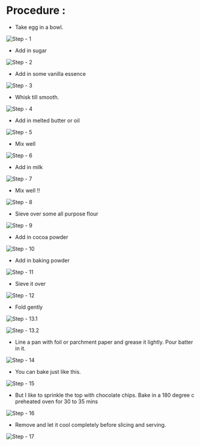 # Procedure : 
  - Take egg in a bowl. 
  
  ![Step - 1](https://i1.wp.com/www.yummytummyaarthi.com/wp-content/uploads/2017/09/IMG_8105.jpg?w=500&ssl=1)
  - Add in sugar
  
  ![Step - 2](https://i0.wp.com/www.yummytummyaarthi.com/wp-content/uploads/2017/09/IMG_8106.jpg?w=500&ssl=1)
  - Add in some vanilla essence 
  
  ![Step - 3](https://i1.wp.com/www.yummytummyaarthi.com/wp-content/uploads/2017/09/IMG_8107.jpg?w=500&ssl=1)
  - Whisk till smooth. 
  
  ![Step - 4](https://i2.wp.com/www.yummytummyaarthi.com/wp-content/uploads/2017/09/IMG_8108.jpg?w=500&ssl=1)
  - Add in melted butter or oil 
  
  ![Step - 5](https://i1.wp.com/www.yummytummyaarthi.com/wp-content/uploads/2017/09/IMG_8109.jpg?w=500&ssl=1)
  - Mix well 
  
  ![Step - 6](https://i1.wp.com/www.yummytummyaarthi.com/wp-content/uploads/2017/09/IMG_8110.jpg?w=500&ssl=1)
  - Add in milk 
  
  ![Step - 7](https://i2.wp.com/www.yummytummyaarthi.com/wp-content/uploads/2017/09/IMG_8111.jpg?w=500&ssl=1)
  - Mix well !!
  
  ![Step - 8](https://i1.wp.com/www.yummytummyaarthi.com/wp-content/uploads/2017/09/IMG_8112.jpg?w=500&ssl=1)
  - Sieve over some all purpose flour 
  
  ![Step - 9](https://i2.wp.com/www.yummytummyaarthi.com/wp-content/uploads/2017/09/IMG_8114.jpg?w=500&ssl=1)
  - Add in cocoa powder 
  
  ![Step - 10](https://i0.wp.com/www.yummytummyaarthi.com/wp-content/uploads/2017/09/IMG_8115.jpg?w=500&ssl=1)
  - Add in baking powder 
  
  ![Step - 11](https://i0.wp.com/www.yummytummyaarthi.com/wp-content/uploads/2017/09/IMG_8116.jpg?w=500&ssl=1)
  - Sieve it over 
  
  ![Step - 12](https://i1.wp.com/www.yummytummyaarthi.com/wp-content/uploads/2017/09/IMG_8118.jpg?w=500&ssl=1)
  - Fold gently 
  
  ![Step - 13.1](https://i1.wp.com/www.yummytummyaarthi.com/wp-content/uploads/2017/09/IMG_8119.jpg?w=500&ssl=1)
  
  ![Step - 13.2](https://i1.wp.com/www.yummytummyaarthi.com/wp-content/uploads/2017/09/IMG_8120.jpg?w=500&ssl=1)
  - Line a pan with foil or parchment paper and grease it lightly. Pour batter in it. 
  
  ![Step - 14](https://i2.wp.com/www.yummytummyaarthi.com/wp-content/uploads/2017/09/IMG_8122.jpg?w=500&ssl=1)
  -  You can bake just like this. 
  
  ![Step - 15](https://i0.wp.com/www.yummytummyaarthi.com/wp-content/uploads/2017/09/IMG_8123.jpg?w=500&ssl=1)
  - But I like to sprinkle the top with chocolate chips. Bake in a 180 degree c preheated oven for 30 to 35 mins 
  
  ![Step - 16](https://i0.wp.com/www.yummytummyaarthi.com/wp-content/uploads/2017/09/IMG_8124.jpg?w=500&ssl=1)
  - Remove and let it cool completely before slicing and serving. 
  
  ![Step - 17](https://rb.gy/6ghwhd)
